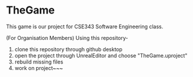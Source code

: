 # TheGame

This game is our project for CSE343 Software Engineering class.

(For Organisation Members)
Using this repository-
  1. clone this repository through github desktop
  2. open the project through UnrealEditor and choose "TheGame.uproject"
  3. rebuild missing files
  4. work on project~~~
